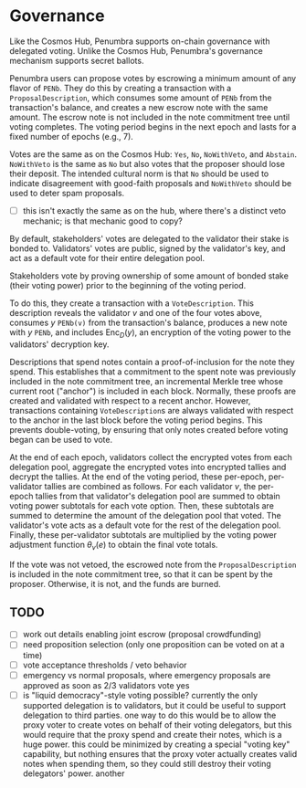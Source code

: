 # Governance

Like the Cosmos Hub, Penumbra supports on-chain governance with delegated voting. Unlike the Cosmos Hub, Penumbra's governance mechanism supports secret ballots.

Penumbra users can propose votes by escrowing a minimum amount of any flavor
of `PENb`. They do this by creating a transaction with a
`ProposalDescription`, which consumes some amount of `PENb` from the
transaction's balance, and creates a new escrow note with the same amount.
The escrow note is not included in the note commitment tree until voting
completes. The voting period begins in the next epoch and lasts for a fixed
number of epochs (e.g., 7).

Votes are the same as on the Cosmos Hub: `Yes`, `No`, `NoWithVeto`, and
`Abstain`. `NoWithVeto` is the same as `No` but also votes that the proposer
should lose their deposit. The intended cultural norm is that `No` should be
used to indicate disagreement with good-faith proposals and `NoWithVeto`
should be used to deter spam proposals.

- [ ] this isn't exactly the same as on the hub, where there's a distinct veto mechanic; is that mechanic good to copy?

By default, stakeholders' votes are delegated to the validator their stake is bonded to. Validators' votes are public, signed by the validator's key, and act as a default vote for their entire delegation pool.

Stakeholders vote by proving ownership of some amount of bonded stake (their voting power) prior to the beginning of the voting period.

To do this, they create a transaction with a `VoteDescription`. This
description reveals the validator $v$ and one of the four votes above,
consumes $y$ `PENb(v)` from the transaction's balance, produces a new note
with $y$ `PENb`, and includes $\operatorname{Enc}_D(y)$, an encryption of the
voting power to the validators' decryption key.

Descriptions that spend notes contain a proof-of-inclusion for the note they
spend. This establishes that a commitment to the spent note was previously
included in the note commitment tree, an incremental Merkle tree whose
current root ("anchor") is included in each block. Normally, these proofs are
created and validated with respect to a recent anchor. However, transactions
containing `VoteDescription`s are always validated with respect to the anchor
in the last block before the voting period begins. This prevents
double-voting, by ensuring that only notes created before voting began can be
used to vote.

At the end of each epoch, validators collect the encrypted votes from each
delegation pool, aggregate the encrypted votes into encrypted tallies and
decrypt the tallies. At the end of the voting period, these per-epoch,
per-validator tallies are combined as follows. For each validator $v$, the
per-epoch tallies from that validator's delegation pool are summed to obtain
voting power subtotals for each vote option. Then, these subtotals are summed
to determine the amount of the delegation pool that voted. The validator's
vote acts as a default vote for the rest of the delegation pool. Finally,
these per-validator subtotals are multiplied by the voting power adjustment
function $\theta_v(e)$ to obtain the final vote totals.

If the vote was not vetoed, the escrowed note from the `ProposalDescription` is included in the note commitment tree, so that it can be spent by the proposer.  Otherwise, it is not, and the funds are burned.

## TODO

- [ ] work out details enabling joint escrow (proposal crowdfunding)
- [ ] need proposition selection (only one proposition can be voted on at a time)
- [ ] vote acceptance thresholds / veto behavior
- [ ] emergency vs normal proposals, where emergency proposals are approved as soon as 2/3 validators vote yes
- [ ] is "liquid democracy"-style voting possible? currently the only supported delegation is to validators, but it could be useful to support delegation to third parties.  one way to do this would be to allow the proxy voter to create votes on behalf of their voting delegators, but this would require that the proxy spend and create their notes, which is a huge power.  this could be minimized by creating a special "voting key" capability, but nothing ensures that the proxy voter actually creates valid notes when spending them, so they could still destroy their voting delegators' power.  another 